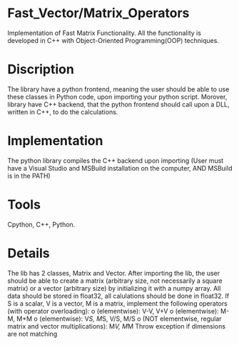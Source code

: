 # Fast_Vector/Matrix_Operators
Implementation of Fast Matrix Functionality. All the functionality is developed in C++ with Object-Oriented Programming(OOP) techniques. 
# Discription
The library have a python frontend, meaning the user should be able to use these classes in Python code, upon importing your python script.
Morover, library have C++ backend, that the python frontend should call upon a DLL, written in C++, to do the calculations.
# Implementation
The python library compiles the C++ backend upon importing (User must have a Visual Studio and MSBuild installation on the computer, AND MSBuild is in the PATH)
# Tools 
Cpython,
C++,
Python.
# Details
The lib has 2 classes, Matrix and Vector. After importing the lib, the user should be able to create a matrix (arbitrary size, not necessarily a square matrix) or a vector (arbitrary size) by initializing it with a numpy array. All data should be stored in float32, all calulations should be done in float32.
If S is a scalar, V is a vector, M is a matrix, implement the following operators (with operator overloading):
o (elementwise): V-V, V+V
o (elementwise): M-M, M+M
o (elementwise): V*S, M*S, V/S, M/S
o (NOT elementwise, regular matrix and vector multiplications): M*V, M*M Throw exception if dimensions are not matching

